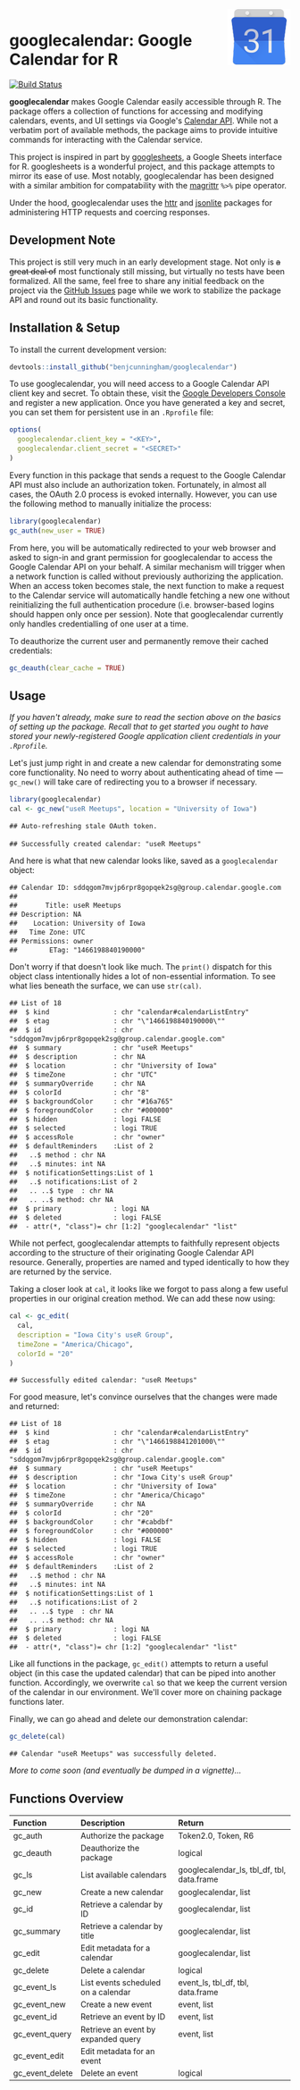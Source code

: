 
<!-- README.md is generated from README.Rmd. Please edit that file. -->
<img src="icon.png" align="right"/>

googlecalendar: Google Calendar for R
=====================================

[![Build Status](https://travis-ci.org/benjcunningham/googlecalendar.svg?branch=master)](https://travis-ci.org/benjcunningham/googlecalendar)

**googlecalendar** makes Google Calendar easily accessible through R. The package offers a collection of functions for accessing and modifying calendars, events, and UI settings via Google's [Calendar API](https://developers.google.com/google-apps/calendar/). While not a verbatim port of available methods, the package aims to provide intuitive commands for interacting with the Calendar service.

This project is inspired in part by [googlesheets](https://github.com/jennybc/googlesheets), a Google Sheets interface for R. googlesheets is a wonderful project, and this package attempts to mirror its ease of use. Most notably, googlecalendar has been designed with a similar ambition for compatability with the [magrittr](https://github.com/smbache/magrittr) `%>%` pipe operator.

Under the hood, googlecalendar uses the [httr](https://github.com/hadley/httr) and [jsonlite](https://github.com/jeroenooms/jsonlite) packages for administering HTTP requests and coercing responses.

Development Note
----------------

This project is still very much in an early development stage. Not only is ~~a great deal of~~ most functionaly still missing, but virtually no tests have been formalized. All the same, feel free to share any initial feedback on the project via the [GitHub Issues](https://github.com/benjcunningham/googlecalendar/issues) page while we work to stabilize the package API and round out its basic functionality.

Installation & Setup
--------------------

To install the current development version:

``` r
devtools::install_github("benjcunningham/googlecalendar")
```

To use googlecalendar, you will need access to a Google Calendar API client key and secret. To obtain these, visit the [Google Developers Console](https://console.developers.google.com/) and register a new application. Once you have generated a key and secret, you can set them for persistent use in an `.Rprofile` file:

``` r
options(
  googlecalendar.client_key = "<KEY>",
  googlecalendar.client_secret = "<SECRET>"
)
```

Every function in this package that sends a request to the Google Calendar API must also include an authorization token. Fortunately, in almost all cases, the OAuth 2.0 process is evoked internally. However, you can use the following method to manually initialize the process:

``` r
library(googlecalendar)
gc_auth(new_user = TRUE)
```

From here, you will be automatically redirected to your web browser and asked to sign-in and grant permission for googlecalendar to access the Google Calendar API on your behalf. A similar mechanism will trigger when a network function is called without previously authorizing the application. When an access token becomes stale, the next function to make a request to the Calendar service will automatically handle fetching a new one without reinitializing the full authentication procedure (i.e. browser-based logins should happen only once per session). Note that googlecalendar currently only handles credentialling of one user at a time.

To deauthorize the current user and permanently remove their cached credentials:

``` r
gc_deauth(clear_cache = TRUE)
```

Usage
-----

*If you haven't already, make sure to read the section above on the basics of setting up the package. Recall that to get started you ought to have stored your newly-registered Google application client credentials in your `.Rprofile`.*

Let's just jump right in and create a new calendar for demonstrating some core functionality. No need to worry about authenticating ahead of time — `gc_new()` will take care of redirecting you to a browser if necessary.

``` r
library(googlecalendar)
cal <- gc_new("useR Meetups", location = "University of Iowa")
```

    ## Auto-refreshing stale OAuth token.

    ## Successfully created calendar: "useR Meetups"

And here is what that new calendar looks like, saved as a `googlecalendar` object:

    ## Calendar ID: sddqgom7mvjp6rpr8gopqek2sg@group.calendar.google.com
    ## 
    ##       Title: useR Meetups
    ## Description: NA
    ##    Location: University of Iowa
    ##   Time Zone: UTC
    ## Permissions: owner
    ##        ETag: "1466198840190000"

Don't worry if that doesn't look like much. The `print()` dispatch for this object class intentionally hides a lot of non-essential information. To see what lies beneath the surface, we can use `str(cal)`.

    ## List of 18
    ##  $ kind                : chr "calendar#calendarListEntry"
    ##  $ etag                : chr "\"1466198840190000\""
    ##  $ id                  : chr "sddqgom7mvjp6rpr8gopqek2sg@group.calendar.google.com"
    ##  $ summary             : chr "useR Meetups"
    ##  $ description         : chr NA
    ##  $ location            : chr "University of Iowa"
    ##  $ timeZone            : chr "UTC"
    ##  $ summaryOverride     : chr NA
    ##  $ colorId             : chr "8"
    ##  $ backgroundColor     : chr "#16a765"
    ##  $ foregroundColor     : chr "#000000"
    ##  $ hidden              : logi FALSE
    ##  $ selected            : logi TRUE
    ##  $ accessRole          : chr "owner"
    ##  $ defaultReminders    :List of 2
    ##   ..$ method : chr NA
    ##   ..$ minutes: int NA
    ##  $ notificationSettings:List of 1
    ##   ..$ notifications:List of 2
    ##   .. ..$ type  : chr NA
    ##   .. ..$ method: chr NA
    ##  $ primary             : logi NA
    ##  $ deleted             : logi FALSE
    ##  - attr(*, "class")= chr [1:2] "googlecalendar" "list"

While not perfect, googlecalendar attempts to faithfully represent objects according to the structure of their originating Google Calendar API resource. Generally, properties are named and typed identically to how they are returned by the service.

Taking a closer look at `cal`, it looks like we forgot to pass along a few useful properties in our original creation method. We can add these now using:

``` r
cal <- gc_edit(
  cal,
  description = "Iowa City's useR Group",
  timeZone = "America/Chicago",
  colorId = "20"
)
```

    ## Successfully edited calendar: "useR Meetups"

For good measure, let's convince ourselves that the changes were made and returned:

    ## List of 18
    ##  $ kind                : chr "calendar#calendarListEntry"
    ##  $ etag                : chr "\"1466198841201000\""
    ##  $ id                  : chr "sddqgom7mvjp6rpr8gopqek2sg@group.calendar.google.com"
    ##  $ summary             : chr "useR Meetups"
    ##  $ description         : chr "Iowa City's useR Group"
    ##  $ location            : chr "University of Iowa"
    ##  $ timeZone            : chr "America/Chicago"
    ##  $ summaryOverride     : chr NA
    ##  $ colorId             : chr "20"
    ##  $ backgroundColor     : chr "#cabdbf"
    ##  $ foregroundColor     : chr "#000000"
    ##  $ hidden              : logi FALSE
    ##  $ selected            : logi TRUE
    ##  $ accessRole          : chr "owner"
    ##  $ defaultReminders    :List of 2
    ##   ..$ method : chr NA
    ##   ..$ minutes: int NA
    ##  $ notificationSettings:List of 1
    ##   ..$ notifications:List of 2
    ##   .. ..$ type  : chr NA
    ##   .. ..$ method: chr NA
    ##  $ primary             : logi NA
    ##  $ deleted             : logi FALSE
    ##  - attr(*, "class")= chr [1:2] "googlecalendar" "list"

Like all functions in the package, `gc_edit()` attempts to return a useful object (in this case the updated calendar) that can be piped into another function. Accordingly, we overwrite `cal` so that we keep the current version of the calendar in our environment. We'll cover more on chaining package functions later.

Finally, we can go ahead and delete our demonstration calendar:

``` r
gc_delete(cal)
```

    ## Calendar "useR Meetups" was successfully deleted.

*More to come soon (and eventually be dumped in a vignette)...*

Functions Overview
------------------

| Function          | Description                         | Return                                       |
|:------------------|:------------------------------------|:---------------------------------------------|
| gc\_auth          | Authorize the package               | Token2.0, Token, R6                          |
| gc\_deauth        | Deauthorize the package             | logical                                      |
| gc\_ls            | List available calendars            | googlecalendar\_ls, tbl\_df, tbl, data.frame |
| gc\_new           | Create a new calendar               | googlecalendar, list                         |
| gc\_id            | Retrieve a calendar by ID           | googlecalendar, list                         |
| gc\_summary       | Retrieve a calendar by title        | googlecalendar, list                         |
| gc\_edit          | Edit metadata for a calendar        | googlecalendar, list                         |
| gc\_delete        | Delete a calendar                   | logical                                      |
| gc\_event\_ls     | List events scheduled on a calendar | event\_ls, tbl\_df, tbl, data.frame          |
| gc\_event\_new    | Create a new event                  | event, list                                  |
| gc\_event\_id     | Retrieve an event by ID             | event, list                                  |
| gc\_event\_query  | Retrieve an event by expanded query | event, list                                  |
| gc\_event\_edit   | Edit metadata for an event          |                                              |
| gc\_event\_delete | Delete an event                     | logical                                      |
